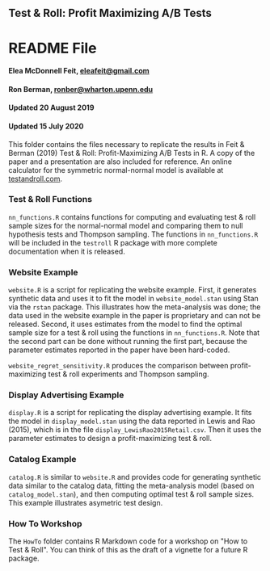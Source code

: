 ## Test & Roll: Profit Maximizing A/B Tests

# README File

#### Elea McDonnell Feit, eleafeit@gmail.com
#### Ron Berman, ronber@wharton.upenn.edu
#### Updated 20 August 2019
#### Updated 15 July 2020

This folder contains the files necessary to replicate the results in Feit & Berman (2019) Test & Roll: Profit-Maximizing A/B Tests in R. A copy of the paper and a presentation are also included for reference. An online calculator for the symmetric normal-normal model is available at [testandroll.com](http://testandroll.com).

### Test & Roll Functions
`nn_functions.R` contains functions for computing and evaluating test & roll sample sizes for the normal-normal model and comparing them to null hypothesis tests and Thompson sampling. The functions in `nn_functions.R` will be included in the `testroll` R package with more complete documentation when it is released. 

### Website Example
`website.R` is a script for replicating the website example. First, it generates synthetic data and uses it to fit the model in `website_model.stan` using Stan via the `rstan` package. This illustrates how the meta-analysis was done; the data used in the website example in the paper is proprietary and can not be released. Second, it uses estimates from the model to find the optimal sample size for a test & roll using the functions in `nn_functions.R`. Note that the second part can be done without running the first part, because the parameter estimates reported in the paper have been hard-coded.  

`website_regret_sensitivity.R` produces the comparison between profit-maximizing test & roll experiments and Thompson sampling. 

### Display Advertising Example
`display.R` is a script for replicating the display advertising example.  It fits the model in `display_model.stan` using the data reported in Lewis and Rao (2015), which is in the file `display_LewisRao2015Retail.csv`. Then it uses the parameter estimates to design a profit-maximizing test & roll. 

### Catalog Example
`catalog.R` is similar to `website.R` and provides code for generating synthetic data similar to the catalog data, fitting the meta-analysis model (based on `catalog_model.stan`), and then computing optimal test & roll sample sizes. This example illustrates asymetric test design. 

### How To Workshop
The `HowTo` folder contains R Markdown code for a workshop on "How to Test & Roll". You can think of this as the draft of a vignette for a future R package. 

